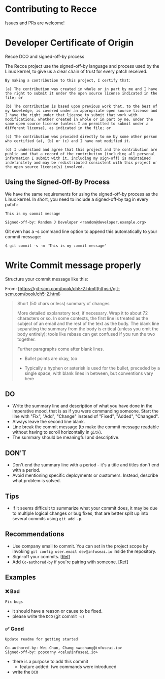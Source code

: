 # Contributing to Recce

Issues and PRs are welcome!

# Developer Certificate of Origin

Recce DCO and signed-off-by process

The Recce project use the signed-off-by language and process used by the Linux kernel, to give us a clear chain of trust for every patch received.

```
By making a contribution to this project, I certify that:

(a) The contribution was created in whole or in part by me and I have the right to submit it under the open source license indicated in the file; or

(b) The contribution is based upon previous work that, to the best of my knowledge, is covered under an appropriate open source license and I have the right under that license to submit that work with modifications, whether created in whole or in part by me, under the same open source license (unless I am permitted to submit under a different license), as indicated in the file; or

(c) The contribution was provided directly to me by some other person who certified (a), (b) or (c) and I have not modified it.

(d) I understand and agree that this project and the contribution are public and that a record of the contribution (including all personal information I submit with it, including my sign-off) is maintained indefinitely and may be redistributed consistent with this project or the open source license(s) involved.
```

## Using the Signed-Off-By Process

We have the same requirements for using the signed-off-by process as the Linux kernel. In short, you need to include a signed-off-by tag in every patch:

```
This is my commit message

Signed-off-by: Random J Developer <random@developer.example.org>
```

Git even has a -s command line option to append this automatically to your commit message:

```
$ git commit -s -m 'This is my commit message'
```

# Write Commit message properly

Structure your commit message like this:

From: [https://git-scm.com/book/ch5-2.html](https://git-scm.com/book/ch5-2.html)

> Short (50 chars or less) summary of changes
>
> More detailed explanatory text, if necessary.  Wrap it to about 72
> characters or so.  In some contexts, the first line is treated as the
> subject of an email and the rest of the text as the body.  The blank
> line separating the summary from the body is critical (unless you omit
> the body entirely); tools like rebase can get confused if you run the
> two together.
>
> Further paragraphs come after blank lines.
>
>   - Bullet points are okay, too
>
>   - Typically a hyphen or asterisk is used for the bullet, preceded by a
>    single space, with blank lines in between, but conventions vary here

## **DO**

- Write the summary line and description of what you have done in the imperative mood, that is as if you were commanding someone. Start the line with "Fix", "Add", "Change" instead of "Fixed", "Added", "Changed".
- Always leave the second line blank.
- Line break the commit message (to make the commit message readable without having to scroll horizontally in `gitk`).
- The summary should be meaningful and descriptive.

## **DON'T**

- Don't end the summary line with a period - it's a title and titles don't end with a period.
- Avoid mentioning specific deployments or customers. Instead, describe what problem is solved.

## **Tips**

- If it seems difficult to summarize what your commit does, it may be due to multiple logical changes or bug fixes, that are better split up into several commits using `git add -p`.

## Recommendations

- Use company email to commit. You can set in the project scope by invoking `git config user.email dev@infuseai.io` inside the repository.
- Sign-off your commits. [[Ref](https://github.com/DataRecce/recce/blob/master/CONTRIBUTING.md#using-the-signed-off-by-process)]
- Add `Co-authored-by` if you're pairing with someone. [[Ref]](https://help.github.com/en/github/committing-changes-to-your-project/creating-a-commit-with-multiple-authors)

## Examples
### :x: Bad

```
Fix bugs
```

* it should have a reason or cause to be fixed.
* please write the `DCO` (git commit `-s`)


### :white_check_mark: Good

```git
Update readme for getting started 

Co-authored-by: Wei-Chun, Chang <wcchang@infuseai.io>
Signed-off-by: popcorny <celu@infuseai.io>

```

* there is a purpose to add this commit
  * feature added: two commands were introduced
* write the `DCO`

